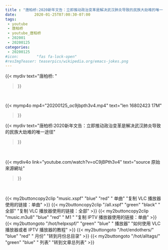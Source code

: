 ```yaml
---
title : "唐柏桥:2020新年文告：立即推动政治变革是解决武汉肺炎导致的民族大劫难的唯一途径"
date:        2020-01-25T07:00:30-07:00
tags:
 - youtube
 - 唐柏桥
 - youtube_唐柏桥
 - 202001
 - 20200125
categories:
 - 20200125
#icon:        "fas fa-lock-open"
#resImgTeaser: teaserpics/wikipedia.org/emacs-jokes.png
---
```


{{< mydiv text="唐柏桥: "
>}}
<br>


{{< mymp4o mp4="20200125_oc9jbpth3v4.mp4"
text="len 16802423    17M"
>}}


{{< mydiv text="唐柏桥:2020新年文告：立即推动政治变革是解决武汉肺炎导致的民族大劫难的唯一途径"
>}}
<br>

{{< mydiv4o link="youtube.com/watch?v=oC9jBPth3v4"
text="source 原始來源網址"
>}}


<br>




{{< my2buttoncopy2clip "music.xspf"        "blue"   "red"    " 单曲"  "复制 VLC 播放器使用的链接：单曲" >}} {{< my2buttoncopy2clip "/all.xspf"         "green"  "black"  " 全部"  "复制 VLC 播放器使用的链接：全部" >}} {{< my2buttoncopy2clip "music.m3u8"        "blue"   "red"    " M1 "    "复制 IPTV 播放器使用的链接：单曲" >}} {{< my2buttongoto      "/hot/helpxspf/"    "green"  "blue"   " 播放器" "如何使用 VLC 播放器或者 IPTV 播放器的教程" >}} {{< my2buttongoto      "/hot/endothers/"   "blue"   "red"    " 月份"   "转到月份总目录" >}} {{< my2buttongoto      "/hot/alltags/"     "green"  "blue"   " 列表"   "转到文章总列表" >}} 
